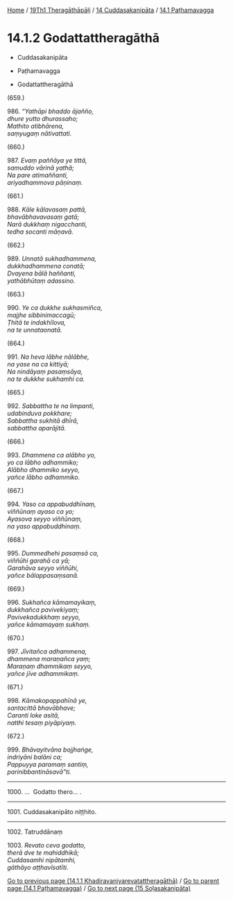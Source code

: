 
[Home](/) / [19Th1 Theragāthāpāḷi](../../../19Th1.md) / [14 Cuddasakanipāta](../../14.md) / [14.1 Paṭhamavagga](../14.1.md)

# 14.1.2 Godattattheragāthā

* Cuddasakanipāta

* Paṭhamavagga

* Godattattheragāthā

(659.)

986\. _“Yathāpi bhaddo ājañño,_  
_dhure yutto dhurassaho;_  
_Mathito atibhārena,_  
_saṃyugaṃ nātivattati._  


(660.)

987\. _Evaṃ paññāya ye tittā,_  
_samuddo vārinā yathā;_  
_Na pare atimaññanti,_  
_ariyadhammova pāṇinaṃ._  


(661.)

988\. _Kāle kālavasaṃ pattā,_  
_bhavābhavavasaṃ gatā;_  
_Narā dukkhaṃ nigacchanti,_  
_tedha socanti māṇavā._  


(662.)

989\. _Unnatā sukhadhammena,_  
_dukkhadhammena conatā;_  
_Dvayena bālā haññanti,_  
_yathābhūtaṃ adassino._  


(663.)

990\. _Ye ca dukkhe sukhasmiñca,_  
_majjhe sibbinimaccagū;_  
_Ṭhitā te indakhīlova,_  
_na te unnataonatā._  


(664.)

991\. _Na heva lābhe nālābhe,_  
_na yase na ca kittiyā;_  
_Na nindāyaṃ pasaṃsāya,_  
_na te dukkhe sukhamhi ca._  


(665.)

992\. _Sabbattha te na limpanti,_  
_udabinduva pokkhare;_  
_Sabbattha sukhitā dhīrā,_  
_sabbattha aparājitā._  


(666.)

993\. _Dhammena ca alābho yo,_  
_yo ca lābho adhammiko;_  
_Alābho dhammiko seyyo,_  
_yañce lābho adhammiko._  


(667.)

994\. _Yaso ca appabuddhīnaṃ,_  
_viññūnaṃ ayaso ca yo;_  
_Ayasova seyyo viññūnaṃ,_  
_na yaso appabuddhinaṃ._  


(668.)

995\. _Dummedhehi pasaṃsā ca,_  
_viññūhi garahā ca yā;_  
_Garahāva seyyo viññūhi,_  
_yañce bālappasaṃsanā._  


(669.)

996\. _Sukhañca kāmamayikaṃ,_  
_dukkhañca pavivekiyaṃ;_  
_Pavivekadukkhaṃ seyyo,_  
_yañce kāmamayaṃ sukhaṃ._  


(670.)

997\. _Jīvitañca adhammena,_  
_dhammena maraṇañca yaṃ;_  
_Maraṇaṃ dhammikaṃ seyyo,_  
_yañce jīve adhammikaṃ._  


(671.)

998\. _Kāmakopappahīnā ye,_  
_santacittā bhavābhave;_  
_Caranti loke asitā,_  
_natthi tesaṃ piyāpiyaṃ._  


(672.)

999\. _Bhāvayitvāna bojjhaṅge,_  
_indriyāni balāni ca;_  
_Pappuyya paramaṃ santiṃ,_  
_parinibbantināsavā”ti._  


---

1000\. …  Godatto thero… .



---

1001\. Cuddasakanipāto niṭṭhito.



---

1002\. Tatruddānaṃ



1003\. _Revato ceva godatto,_  
_therā dve te mahiddhikā;_  
_Cuddasamhi nipātamhi,_  
_gāthāyo aṭṭhavīsatīti._  


[Go to previous page (14.1.1 Khadiravaniyarevatattheragāthā)](14.1.1.md) / [Go to parent page (14.1 Paṭhamavagga)](../14.1.md) / [Go to next page (15 Soḷasakanipāta)](../../15.md)


